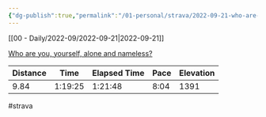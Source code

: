 ```yaml
---
{"dg-publish":true,"permalink":"/01-personal/strava/2022-09-21-who-are-you-yourself-alone-and-nameless/"}
---
```



[[00 - Daily/2022-09/2022-09-21\|2022-09-21]]

[Who are you, yourself, alone and nameless?](https://www.strava.com/activities/7845956365)

| Distance | Time    | Elapsed Time | Pace | Elevation |
| -------- | ------- | ------------ | ---- | --------- |
| 9.84     | 1:19:25 | 1:21:48      | 8:04 | 1391      |




#strava
